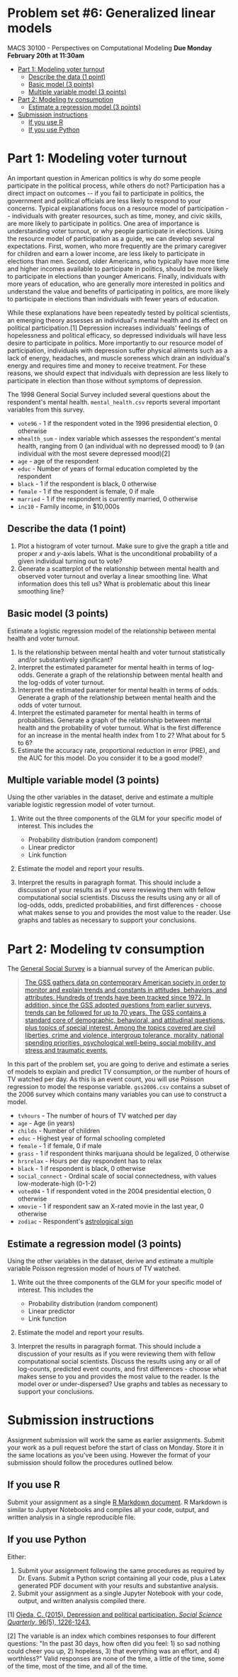 Problem set \#6: Generalized linear models
================
MACS 30100 - Perspectives on Computational Modeling
**Due Monday February 20th at 11:30am**

-   [Part 1: Modeling voter turnout](#part-1-modeling-voter-turnout)
    -   [Describe the data (1 point)](#describe-the-data-1-point)
    -   [Basic model (3 points)](#basic-model-3-points)
    -   [Multiple variable model (3 points)](#multiple-variable-model-3-points)
-   [Part 2: Modeling tv consumption](#part-2-modeling-tv-consumption)
    -   [Estimate a regression model (3 points)](#estimate-a-regression-model-3-points)
-   [Submission instructions](#submission-instructions)
    -   [If you use R](#if-you-use-r)
    -   [If you use Python](#if-you-use-python)

Part 1: Modeling voter turnout
==============================

An important question in American politics is why do some people participate in the political process, while others do not? Participation has a direct impact on outcomes -- if you fail to participate in politics, the government and political officials are less likely to respond to your concerns. Typical explanations focus on a resource model of participation -- individuals with greater resources, such as time, money, and civic skills, are more likely to participate in politics. One area of importance is understanding voter turnout, or why people participate in elections. Using the resource model of participation as a guide, we can develop several expectations. First, women, who more frequently are the primary caregiver for children and earn a lower income, are less likely to participate in elections than men. Second, older Americans, who typically have more time and higher incomes available to participate in politics, should be more likely to participate in elections than younger Americans. Finally, individuals with more years of education, who are generally more interested in politics and understand the value and benefits of participating in politics, are more likely to participate in elections than individuals with fewer years of education.

While these explanations have been repeatedly tested by political scientists, an emerging theory assesses an individual's mental health and its effect on political participation.[1] Depression increases individuals' feelings of hopelessness and political efficacy, so depressed individuals will have less desire to participate in politics. More importantly to our resource model of participation, individuals with depression suffer physical ailments such as a lack of energy, headaches, and muscle soreness which drain an individual's energy and requires time and money to receive treatment. For these reasons, we should expect that individuals with depression are less likely to participate in election than those without symptoms of depression.

The 1998 General Social Survey included several questions about the respondent's mental health. `mental_health.csv` reports several important variables from this survey.

-   `vote96` - 1 if the respondent voted in the 1996 presidential election, 0 otherwise
-   `mhealth_sum` - index variable which assesses the respondent's mental health, ranging from 0 (an individual with no depressed mood) to 9 (an individual with the most severe depressed mood)[2]
-   `age` - age of the respondent
-   `educ` - Number of years of formal education completed by the respondent
-   `black` - 1 if the respondent is black, 0 otherwise
-   `female` - 1 if the respondent is female, 0 if male
-   `married` - 1 if the respondent is currently married, 0 otherwise
-   `inc10` - Family income, in $10,000s

Describe the data (1 point)
---------------------------

1.  Plot a histogram of voter turnout. Make sure to give the graph a title and proper *x* and *y*-axis labels. What is the unconditional probability of a given individual turning out to vote?
2.  Generate a scatterplot of the relationship between mental health and observed voter turnout and overlay a linear smoothing line. What information does this tell us? What is problematic about this linear smoothing line?

Basic model (3 points)
----------------------

Estimate a logistic regression model of the relationship between mental health and voter turnout.

1.  Is the relationship between mental health and voter turnout statistically and/or substantively significant?
2.  Interpret the estimated parameter for mental health in terms of log-odds. Generate a graph of the relationship between mental health and the log-odds of voter turnout.
3.  Interpret the estimated parameter for mental health in terms of odds. Generate a graph of the relationship between mental health and the odds of voter turnout.
4.  Interpret the estimated parameter for mental health in terms of probabilities. Generate a graph of the relationship between mental health and the probability of voter turnout. What is the first difference for an increase in the mental health index from 1 to 2? What about for 5 to 6?
5.  Estimate the accuracy rate, proportional reduction in error (PRE), and the AUC for this model. Do you consider it to be a good model?

Multiple variable model (3 points)
----------------------------------

Using the other variables in the dataset, derive and estimate a multiple variable logistic regression model of voter turnout.

1.  Write out the three components of the GLM for your specific model of interest. This includes the
    -   Probability distribution (random component)
    -   Linear predictor
    -   Link function

2.  Estimate the model and report your results.
3.  Interpret the results in paragraph format. This should include a discussion of your results as if you were reviewing them with fellow computational social scientists. Discuss the results using any or all of log-odds, odds, predicted probabilities, and first differences - choose what makes sense to you and provides the most value to the reader. Use graphs and tables as necessary to support your conclusions.

Part 2: Modeling tv consumption
===============================

The [General Social Survey](http://gss.norc.org/) is a biannual survey of the American public.

> [The GSS gathers data on contemporary American society in order to monitor and explain trends and constants in attitudes, behaviors, and attributes. Hundreds of trends have been tracked since 1972. In addition, since the GSS adopted questions from earlier surveys, trends can be followed for up to 70 years. The GSS contains a standard core of demographic, behavioral, and attitudinal questions, plus topics of special interest. Among the topics covered are civil liberties, crime and violence, intergroup tolerance, morality, national spending priorities, psychological well-being, social mobility, and stress and traumatic events.](http://gss.norc.org/About-The-GSS)

In this part of the problem set, you are going to derive and estimate a series of models to explain and predict TV consumption, or the number of hours of TV watched per day. As this is an event count, you will use Poisson regression to model the response variable. `gss2006.csv` contains a subset of the 2006 survey which contains many variables you can use to construct a model.

-   `tvhours` - The number of hours of TV watched per day
-   `age` - Age (in years)
-   `childs` - Number of children
-   `educ` - Highest year of formal schooling completed
-   `female` - 1 if female, 0 if male
-   `grass` - 1 if respondent thinks marijuana should be legalized, 0 otherwise
-   `hrsrelax` - Hours per day respondent has to relax
-   `black` - 1 if respondent is black, 0 otherwise
-   `social_connect` - Ordinal scale of social connectedness, with values low-moderate-high (0-1-2)
-   `voted04` - 1 if respondent voted in the 2004 presidential election, 0 otherwise
-   `xmovie` - 1 if respondent saw an X-rated movie in the last year, 0 otherwise
-   `zodiac` - Respondent's [astrological sign](https://en.wikipedia.org/wiki/Astrological_sign)

Estimate a regression model (3 points)
--------------------------------------

Using the other variables in the dataset, derive and estimate a multiple variable Poisson regression model of hours of TV watched.

1.  Write out the three components of the GLM for your specific model of interest. This includes the
    -   Probability distribution (random component)
    -   Linear predictor
    -   Link function

2.  Estimate the model and report your results.
3.  Interpret the results in paragraph format. This should include a discussion of your results as if you were reviewing them with fellow computational social scientists. Discuss the results using any or all of log-counts, predicted event counts, and first differences - choose what makes sense to you and provides the most value to the reader. Is the model over or under-dispersed? Use graphs and tables as necessary to support your conclusions.

Submission instructions
=======================

Assignment submission will work the same as earlier assignments. Submit your work as a pull request before the start of class on Monday. Store it in the same locations as you've been using. However the format of your submission should follow the procedures outlined below.

If you use R
------------

Submit your assignment as a single [R Markdown document](http://rmarkdown.rstudio.com/). R Markdown is similar to Juptyer Notebooks and compiles all your code, output, and written analysis in a single reproducible file.

If you use Python
-----------------

Either:

1.  Submit your assignment following the same procedures as required by Dr. Evans. Submit a Python script containing all your code, plus a Latex generated PDF document with your results and substantive analysis.
2.  Submit your assignment as a single Jupyter Notebook with your code, output, and written analysis compiled there.

[1] [Ojeda, C. (2015). Depression and political participation. *Social Science Quarterly*, 96(5), 1226-1243.](http://onlinelibrary.wiley.com.proxy.uchicago.edu/doi/10.1111/ssqu.12173/abstract)

[2] The variable is an index which combines responses to four different questions: "In the past 30 days, how often did you feel: 1) so sad nothing could cheer you up, 2) hopeless, 3) that everything was an effort, and 4) worthless?" Valid responses are none of the time, a little of the time, some of the time, most of the time, and all of the time.
